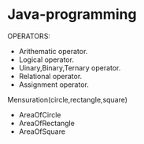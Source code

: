 # Java-programming

OPERATORS:
* Arithematic operator.
* Logical operator.
* Uinary,Binary,Ternary operator.
* Relational operator.
* Assignment operator.

Mensuration(circle,rectangle,square)
* AreaOfCircle          
* AreaOfRectangle
* AreaOfSquare
